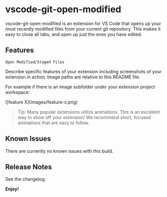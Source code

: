 # vscode-git-open-modified

vscode-git-open-modified is an extension for VS Code that opens up your most recently modified files from your current git repository. This makes it easy to close all tabs, and open up just the ones you have edited.

## Features

`Open Modified/Staged Files`

Describe specific features of your extension including screenshots of your extension in action. Image paths are relative to this README file.

For example if there is an image subfolder under your extension project workspace:

\!\[feature X\]\(images/feature-x.png\)

> Tip: Many popular extensions utilize animations. This is an excellent way to show off your extension! We recommend short, focused animations that are easy to follow.


## Known Issues

There are currently no known issues with this build.

## Release Notes
See the changelog.

**Enjoy!**
